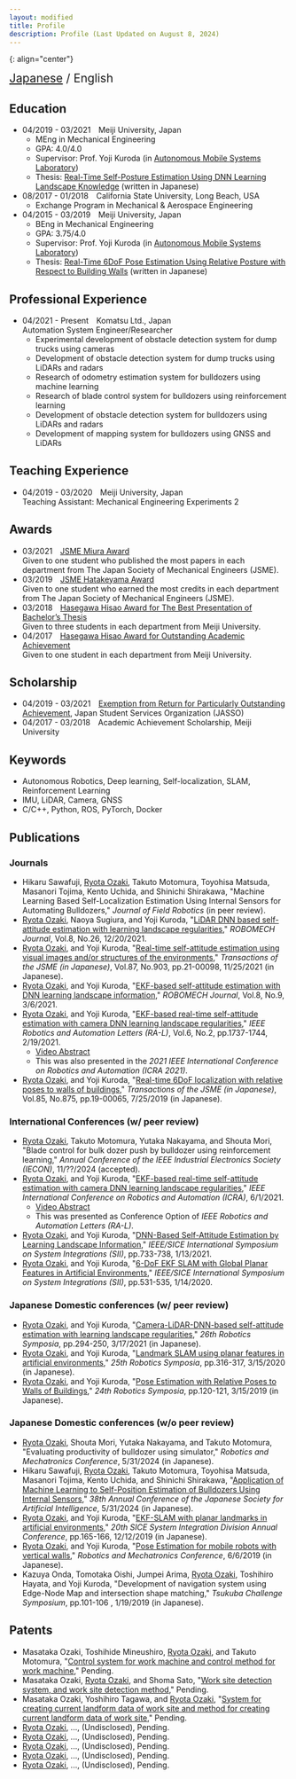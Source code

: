 ```yaml
---
layout: modified
title: Profile
description: Profile (Last Updated on August 8, 2024)
---
```


{: align="center"}
<div style="font-size: 1.5em">
<a href="https://ozakiryota.github.io/about_me/">Japanese</a> / English
</div>

## Education
- 04/2019 - 03/2021&emsp;Meiji University, Japan
  - MEng in Mechanical Engineering
  - GPA: 4.0/4.0
  - Supervisor: Prof. Yoji Kuroda (in [Autonomous Mobile Systems Laboratory](https://amslab.tech/))
  - Thesis: [Real-Time Self-Posture Estimation Using DNN Learning Landscape Knowledge](https://ozakiryota.github.io/about_me/papers/master_thesis.pdf) (written in Japanese)
- 08/2017 - 01/2018&emsp;California State University, Long Beach, USA
  - Exchange Program in Mechanical & Aerospace Engineering
- 04/2015 - 03/2019&emsp;Meiji University, Japan  
  - BEng in Mechanical Engineering
  - GPA: 3.75/4.0
  - Supervisor: Prof. Yoji Kuroda (in [Autonomous Mobile Systems Laboratory](https://amslab.tech/))
  - Thesis: [Real-Time 6DoF Pose Estimation Using Relative Posture with Respect to Building Walls](https://ozakiryota.github.io/about_me/papers/bachelor_thesis.pdf) (written in Japanese)

## Professional Experience
- 04/2021 - Present&emsp;Komatsu Ltd., Japan  
  Automation System Engineer/Researcher 
  - Experimental development of obstacle detection system for dump trucks using cameras
  - Development of obstacle detection system for dump trucks using LiDARs and radars
  - Research of odometry estimation system for bulldozers using machine learning
  - Research of blade control system for bulldozers using reinforcement learning
  - Development of obstacle detection system for bulldozers using LiDARs and radars
  - Development of mapping system for bulldozers using GNSS and LiDARs

## Teaching Experience
- 04/2019 - 03/2020&emsp;Meiji University, Japan  
  Teaching Assistant: Mechanical Engineering Experiments 2

## Awards
- 03/2021&emsp;[JSME Miura Award](https://www.jsme.or.jp/event_project/award/miura-award/)  
Given to one student who published the most papers in each department from The Japan Society of Mechanical Engineers (JSME).
- 03/2019&emsp;[JSME Hatakeyama Award](https://www.jsme.or.jp/archive/award/shou4-18.pdf)  
Given to one student who earned the most credits in each department from The Japan Society of Mechanical Engineers (JSME).
- 03/2018&emsp;[Hasegawa Hisao Award for The Best Presentation of Bachelor’s Thesis](http://www.isc.meiji.ac.jp/~mech/HasegawaHisaoAward/index.html)  
Given to three students in each department from Meiji University.
- 04/2017&emsp;[Hasegawa Hisao Award for Outstanding Academic Achievement](http://www.isc.meiji.ac.jp/~mech/HasegawaHisaoAward/index.html)  
Given to one student in each department from Meiji University.

## Scholarship
- 04/2019 - 03/2021&emsp;[Exemption from Return for Particularly Outstanding Achievement](https://www.jasso.go.jp/shogakukin/saiyochu/gyosekimenjo/index.html), Japan Student Services Organization (JASSO)
- 04/2017 - 03/2018&emsp;Academic Achievement Scholarship, Meiji University

## Keywords
* Autonomous Robotics, Deep learning, Self-localization, SLAM, Reinforcement Learning
* IMU, LiDAR, Camera, GNSS
* C/C++, Python, ROS, PyTorch, Docker

## Publications
### Journals
- Hikaru Sawafuji, <u>Ryota Ozaki</u>, Takuto Motomura, Toyohisa Matsuda, Masanori Tojima, Kento Uchida, and Shinichi Shirakawa, "Machine Learning Based Self-Localization Estimation Using Internal Sensors for Automating Bulldozers," *Journal of Field Robotics* (in peer review).
- <u>Ryota Ozaki</u>, Naoya Sugiura, and Yoji Kuroda, "[LiDAR DNN based self-attitude estimation with learning landscape regularities](https://robomechjournal.springeropen.com/articles/10.1186/s40648-021-00213-5)," *ROBOMECH Journal*, Vol.8, No.26, 12/20/2021.
- <u>Ryota Ozaki</u>, and Yoji Kuroda, "[Real-time self-attitude estimation using visual images and/or structures of the environments](https://www.jstage.jst.go.jp/article/transjsme/87/903/87_21-00098/_article/-char/en)," *Transactions of the JSME (in Japanese)*, Vol.87, No.903, pp.21-00098, 11/25/2021 (in Japanese).
- <u>Ryota Ozaki</u>, and Yoji Kuroda, "[EKF-based self-attitude estimation with DNN learning landscape information](https://doi.org/10.1186/s40648-021-00196-3)," *ROBOMECH Journal*, Vol.8, No.9, 3/6/2021.
- <u>Ryota Ozaki</u>, and Yoji Kuroda, "[EKF-based real-time self-attitude estimation with camera DNN learning landscape regularities](https://ieeexplore.ieee.org/document/9359333)," *IEEE Robotics and Automation Letters (RA-L)*, Vol.6, No.2, pp.1737-1744, 2/19/2021.
  - [Video Abstract](https://photos.app.goo.gl/Sykqoau5MabDpg1i6)
  - This was also presented in the *2021 IEEE International Conference on Robotics and Automation (ICRA 2021)*.
- <u>Ryota Ozaki</u>, and Yoji Kuroda, "[Real-time 6DoF localization with relative poses to walls of buildings](https://www.jstage.jst.go.jp/article/transjsme/85/875/85_19-00065/_article/-char/en)," *Transactions of the JSME (in Japanese)*, Vol.85, No.875, pp.19-00065, 7/25/2019 (in Japanese).

### International Conferences (w/ peer review)
- <u>Ryota Ozaki</u>, Takuto Motomura, Yutaka Nakayama, and Shouta Mori, "Blade control for bulk dozer push by bulldozer using reinforcement learning," *Annual Conference of the IEEE Industrial Electronics Society (IECON)*, 11/??/2024 (accepted).
- <u>Ryota Ozaki</u>, and Yoji Kuroda, "[EKF-based real-time self-attitude estimation with camera DNN learning landscape regularities](https://ieeexplore.ieee.org/document/9359333)," *IEEE International Conference on Robotics and Automation (ICRA)*, 6/1/2021.
  - [Video Abstract](https://photos.app.goo.gl/Sykqoau5MabDpg1i6)
  - This was presented as Conference Option of *IEEE Robotics and Automation Letters (RA-L)*.
- <u>Ryota Ozaki</u>, and Yoji Kuroda, "[DNN-Based Self-Attitude Estimation by Learning Landscape Information](https://ieeexplore.ieee.org/document/9382642)," *IEEE/SICE International Symposium on System Integrations (SII)*, pp.733-738, 1/13/2021.
- <u>Ryota Ozaki</u>, and Yoji Kuroda, "[6-DoF EKF SLAM with Global Planar Features in Artificial Environments](https://ieeexplore.ieee.org/document/9026222)," *IEEE/SICE International Symposium on System Integrations (SII)*, pp.531-535, 1/14/2020.

### Japanese Domestic conferences (w/ peer review)
- <u>Ryota Ozaki</u>, and Yoji Kuroda, "[Camera-LiDAR-DNN-based self-attitude estimation with learning landscape regularities](http://www.robotics-symposia.org/26th/26th_files/Programme_26RS.pdf#page=9)," *26th Robotics Symposia*, pp.294-250, 3/17/2021 (in Japanese).
- <u>Ryota Ozaki</u>, and Yoji Kuroda, "[Landmark SLAM using planar features in artificial environments](http://www.robotics-symposia.org/25th/25th_files/rs25-program_ver2.pdf#page=6)," *25th Robotics Symposia*, pp.316-317, 3/15/2020 (in Japanese).
- <u>Ryota Ozaki</u>, and Yoji Kuroda, "[Pose Estimation with Relative Poses to Walls of Buildings](http://www.robotics-symposia.org/24th/24th_files/rs24-program_f.pdf#page=13)," *24th Robotics Symposia*, pp.120-121, 3/15/2019 (in Japanese).

### Japanese Domestic conferences (w/o peer review)
- <u>Ryota Ozaki</u>, Shouta Mori, Yutaka Nakayama, and Takuto Motomura, "Evaluating productivity of bulldozer using simulator," *Robotics and Mechatronics Conference*, 5/31/2024 (in Japanese).
- Hikaru Sawafuji, <u>Ryota Ozaki</u>, Takuto Motomura, Toyohisa Matsuda, Masanori Tojima, Kento Uchida, and Shinichi Shirakawa, "[Application of Machine Learning to Self-Position Estimation of Bulldozers Using Internal Sensors](https://www.jstage.jst.go.jp/article/pjsai/JSAI2024/0/JSAI2024_4K3GS1003/_article/-char/en)," *38th Annual Conference of the Japanese Society for Artificial Intelligence*, 5/31/2024 (in Japanese).
- <u>Ryota Ozaki</u>, and Yoji Kuroda, "[EKF-SLAM with planar landmarks in artificial environments](https://www.sice-si.org/conf/si2019/%E3%83%97%E3%83%AD%E3%82%B0%E3%83%A9%E3%83%A0%E8%A9%B3%E7%B4%B0_%E8%A8%82%E6%AD%A3%E7%89%88(20191213).pdf#page=18)," *20th SICE System Integration Division Annual Conference*, pp.165-166, 12/12/2019 (in Japanese).
- <u>Ryota Ozaki</u>, and Yoji Kuroda, "[Pose Estimation for mobile robots with vertical walls](https://www.jstage.jst.go.jp/article/jsmermd/2019/0/2019_1P2-S04/_article/-char/en)," *Robotics and Mechatronics Conference*, 6/6/2019 (in Japanese).
- Kazuya Onda, Tomotaka Oishi, Jumpei Arima, <u>Ryota Ozaki</u>, Toshihiro Hayata, and Yoji Kuroda, "Development of navigation system using Edge-Node Map and intersection shape matching," *Tsukuba Challenge Symposium*, pp.101-106 , 1/19/2019 (in Japanese).

## Patents
- Masataka Ozaki, Toshihide Mineushiro, <u>Ryota Ozaki</u>, and Takuto Motomura, "[Control system for work machine and control method for work machine](https://patents.google.com/patent/WO2024070520A1/en)," Pending.
- Masataka Ozaki, <u>Ryota Ozaki</u>, and Shoma Sato, "[Work site detection system, and work site detection method](https://patents.google.com/patent/WO2024070558A1/en)," Pending.
- Masataka Ozaki, Yoshihiro Tagawa, and <u>Ryota Ozaki</u>, "[System for creating current landform data of work site and method for creating current landform data of work site](https://patents.google.com/patent/WO2024101391A1/en)," Pending.
- <u>Ryota Ozaki</u>, ..., (Undisclosed), Pending.
- <u>Ryota Ozaki</u>, ..., (Undisclosed), Pending.
- <u>Ryota Ozaki</u>, ..., (Undisclosed), Pending.
- <u>Ryota Ozaki</u>, ..., (Undisclosed), Pending.
- <u>Ryota Ozaki</u>, ..., (Undisclosed), Pending.
